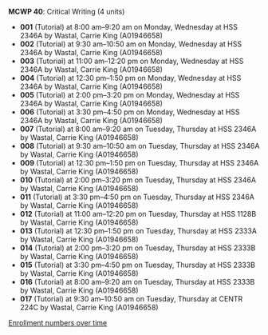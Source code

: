 **MCWP 40**: Critical Writing (4 units)

- **001** (Tutorial) at 8:00 am–9:20 am on Monday, Wednesday at HSS 2346A by Wastal, Carrie King (A01946658)
- **002** (Tutorial) at 9:30 am–10:50 am on Monday, Wednesday at HSS 2346A by Wastal, Carrie King (A01946658)
- **003** (Tutorial) at 11:00 am–12:20 pm on Monday, Wednesday at HSS 2346A by Wastal, Carrie King (A01946658)
- **004** (Tutorial) at 12:30 pm–1:50 pm on Monday, Wednesday at HSS 2346A by Wastal, Carrie King (A01946658)
- **005** (Tutorial) at 2:00 pm–3:20 pm on Monday, Wednesday at HSS 2346A by Wastal, Carrie King (A01946658)
- **006** (Tutorial) at 3:30 pm–4:50 pm on Monday, Wednesday at HSS 2346A by Wastal, Carrie King (A01946658)
- **007** (Tutorial) at 8:00 am–9:20 am on Tuesday, Thursday at HSS 2346A by Wastal, Carrie King (A01946658)
- **008** (Tutorial) at 9:30 am–10:50 am on Tuesday, Thursday at HSS 2346A by Wastal, Carrie King (A01946658)
- **009** (Tutorial) at 12:30 pm–1:50 pm on Tuesday, Thursday at HSS 2346A by Wastal, Carrie King (A01946658)
- **010** (Tutorial) at 2:00 pm–3:20 pm on Tuesday, Thursday at HSS 2346A by Wastal, Carrie King (A01946658)
- **011** (Tutorial) at 3:30 pm–4:50 pm on Tuesday, Thursday at HSS 2346A by Wastal, Carrie King (A01946658)
- **012** (Tutorial) at 11:00 am–12:20 pm on Tuesday, Thursday at HSS 1128B by Wastal, Carrie King (A01946658)
- **013** (Tutorial) at 12:30 pm–1:50 pm on Tuesday, Thursday at HSS 2333A by Wastal, Carrie King (A01946658)
- **014** (Tutorial) at 2:00 pm–3:20 pm on Tuesday, Thursday at HSS 2333B by Wastal, Carrie King (A01946658)
- **015** (Tutorial) at 3:30 pm–4:50 pm on Tuesday, Thursday at HSS 2333B by Wastal, Carrie King (A01946658)
- **016** (Tutorial) at 8:00 am–9:20 am on Tuesday, Thursday at HSS 2333B by Wastal, Carrie King (A01946658)
- **017** (Tutorial) at 9:30 am–10:50 am on Tuesday, Thursday at CENTR 224C by Wastal, Carrie King (A01946658)

[Enrollment numbers over time](./MCWP40.tsv)
